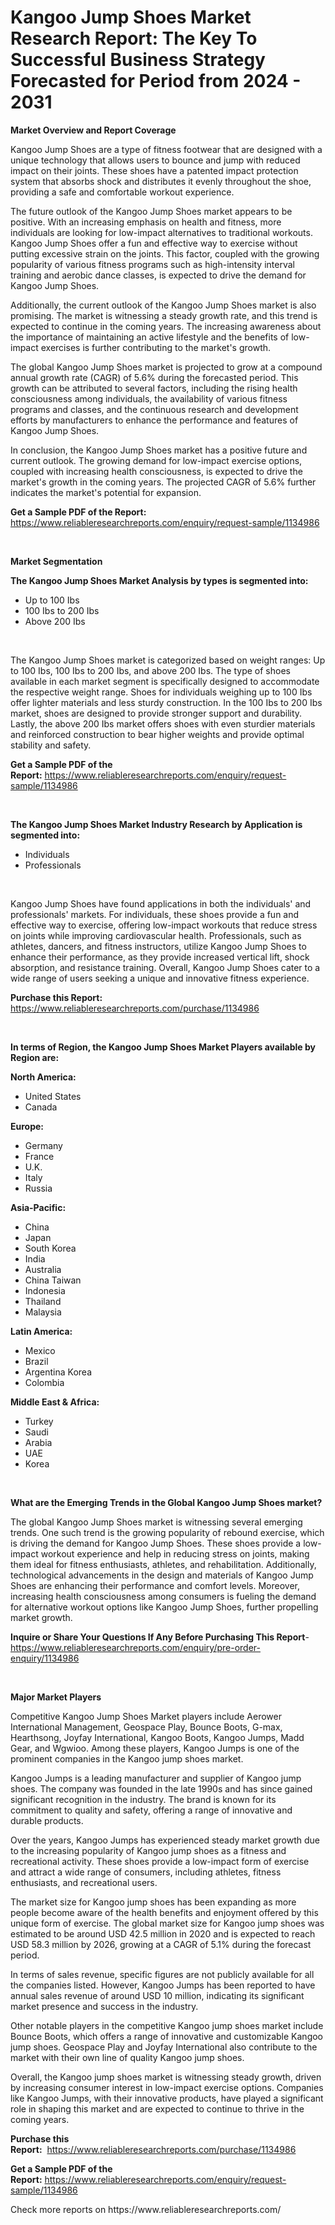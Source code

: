 <p><h1>Kangoo Jump Shoes Market Research Report: The Key To Successful Business Strategy Forecasted for Period from 2024 - 2031</h1></p><p><strong>Market Overview and Report Coverage</strong></p>
<p><p>Kangoo Jump Shoes are a type of fitness footwear that are designed with a unique technology that allows users to bounce and jump with reduced impact on their joints. These shoes have a patented impact protection system that absorbs shock and distributes it evenly throughout the shoe, providing a safe and comfortable workout experience.</p><p>The future outlook of the Kangoo Jump Shoes market appears to be positive. With an increasing emphasis on health and fitness, more individuals are looking for low-impact alternatives to traditional workouts. Kangoo Jump Shoes offer a fun and effective way to exercise without putting excessive strain on the joints. This factor, coupled with the growing popularity of various fitness programs such as high-intensity interval training and aerobic dance classes, is expected to drive the demand for Kangoo Jump Shoes.</p><p>Additionally, the current outlook of the Kangoo Jump Shoes market is also promising. The market is witnessing a steady growth rate, and this trend is expected to continue in the coming years. The increasing awareness about the importance of maintaining an active lifestyle and the benefits of low-impact exercises is further contributing to the market's growth.</p><p>The global Kangoo Jump Shoes market is projected to grow at a compound annual growth rate (CAGR) of 5.6% during the forecasted period. This growth can be attributed to several factors, including the rising health consciousness among individuals, the availability of various fitness programs and classes, and the continuous research and development efforts by manufacturers to enhance the performance and features of Kangoo Jump Shoes.</p><p>In conclusion, the Kangoo Jump Shoes market has a positive future and current outlook. The growing demand for low-impact exercise options, coupled with increasing health consciousness, is expected to drive the market's growth in the coming years. The projected CAGR of 5.6% further indicates the market's potential for expansion.</p></p>
<p><strong>Get a Sample PDF of the Report:</strong> <a href="https://www.reliableresearchreports.com/enquiry/request-sample/1134986">https://www.reliableresearchreports.com/enquiry/request-sample/1134986</a></p>
<p>&nbsp;</p>
<p><strong>Market Segmentation</strong></p>
<p><strong>The Kangoo Jump Shoes Market Analysis by types is segmented into:</strong></p>
<p><ul><li>Up to 100 Ibs</li><li>100 Ibs to 200 Ibs</li><li>Above 200 Ibs</li></ul></p>
<p>&nbsp;</p>
<p><p>The Kangoo Jump Shoes market is categorized based on weight ranges: Up to 100 Ibs, 100 Ibs to 200 Ibs, and above 200 Ibs. The type of shoes available in each market segment is specifically designed to accommodate the respective weight range. Shoes for individuals weighing up to 100 Ibs offer lighter materials and less sturdy construction. In the 100 Ibs to 200 Ibs market, shoes are designed to provide stronger support and durability. Lastly, the above 200 Ibs market offers shoes with even sturdier materials and reinforced construction to bear higher weights and provide optimal stability and safety.</p></p>
<p><strong>Get a Sample PDF of the Report:</strong>&nbsp;<a href="https://www.reliableresearchreports.com/enquiry/request-sample/1134986">https://www.reliableresearchreports.com/enquiry/request-sample/1134986</a></p>
<p>&nbsp;</p>
<p><strong>The Kangoo Jump Shoes Market Industry Research by Application is segmented into:</strong></p>
<p><ul><li>Individuals</li><li>Professionals</li></ul></p>
<p>&nbsp;</p>
<p><p>Kangoo Jump Shoes have found applications in both the individuals' and professionals' markets. For individuals, these shoes provide a fun and effective way to exercise, offering low-impact workouts that reduce stress on joints while improving cardiovascular health. Professionals, such as athletes, dancers, and fitness instructors, utilize Kangoo Jump Shoes to enhance their performance, as they provide increased vertical lift, shock absorption, and resistance training. Overall, Kangoo Jump Shoes cater to a wide range of users seeking a unique and innovative fitness experience.</p></p>
<p><strong>Purchase this Report:</strong>&nbsp; <a href="https://www.reliableresearchreports.com/purchase/1134986">https://www.reliableresearchreports.com/purchase/1134986</a></p>
<p>&nbsp;</p>
<p><strong>In terms of Region, the Kangoo Jump Shoes Market Players available by Region are:</strong></p>
<p>
    <p> <strong> North America: </strong>
        <ul>
            <li>United States</li>
            <li>Canada</li>
        </ul>
        </p> 
    <p> <strong> Europe: </strong>
        <ul>
            <li>Germany</li>
            <li>France</li>
            <li>U.K.</li>
            <li>Italy</li>
            <li>Russia</li>
        </ul>
        </p> 
    <p> <strong> Asia-Pacific: </strong>
        <ul>
            <li>China</li>
            <li>Japan</li>
            <li>South Korea</li>
            <li>India</li>
            <li>Australia</li>
            <li>China Taiwan</li>
            <li>Indonesia</li>
            <li>Thailand</li>
            <li>Malaysia</li>
        </ul>
        </p> 
    <p> <strong> Latin America: </strong>
        <ul>
            <li>Mexico</li>
            <li>Brazil</li>
            <li>Argentina Korea</li>
            <li>Colombia</li>
        </ul>
        </p> 
    <p> <strong> Middle East & Africa: </strong>
        <ul>
            <li>Turkey</li>
            <li>Saudi</li>
            <li>Arabia</li>
            <li>UAE</li>
            <li>Korea</li>
        </ul>
    </p>
    </p>
<p>&nbsp;</p>
<p><strong>What are the Emerging Trends in the Global Kangoo Jump Shoes market?</strong></p>
<p><p>The global Kangoo Jump Shoes market is witnessing several emerging trends. One such trend is the growing popularity of rebound exercise, which is driving the demand for Kangoo Jump Shoes. These shoes provide a low-impact workout experience and help in reducing stress on joints, making them ideal for fitness enthusiasts, athletes, and rehabilitation. Additionally, technological advancements in the design and materials of Kangoo Jump Shoes are enhancing their performance and comfort levels. Moreover, increasing health consciousness among consumers is fueling the demand for alternative workout options like Kangoo Jump Shoes, further propelling market growth.</p></p>
<p><strong>Inquire or Share Your Questions If Any Before Purchasing This Report</strong>- <a href="https://www.reliableresearchreports.com/enquiry/pre-order-enquiry/1134986">https://www.reliableresearchreports.com/enquiry/pre-order-enquiry/1134986</a></p>
<p>&nbsp;</p>
<p><strong>Major Market Players</strong></p>
<p><p>Competitive Kangoo Jump Shoes Market players include Aerower International Management, Geospace Play, Bounce Boots, G-max, Hearthsong, Joyfay International, Kangoo Boots, Kangoo Jumps, Madd Gear, and Wgwioo. Among these players, Kangoo Jumps is one of the prominent companies in the Kangoo jump shoes market.</p><p>Kangoo Jumps is a leading manufacturer and supplier of Kangoo jump shoes. The company was founded in the late 1990s and has since gained significant recognition in the industry. The brand is known for its commitment to quality and safety, offering a range of innovative and durable products.</p><p>Over the years, Kangoo Jumps has experienced steady market growth due to the increasing popularity of Kangoo jump shoes as a fitness and recreational activity. These shoes provide a low-impact form of exercise and attract a wide range of consumers, including athletes, fitness enthusiasts, and recreational users.</p><p>The market size for Kangoo jump shoes has been expanding as more people become aware of the health benefits and enjoyment offered by this unique form of exercise. The global market size for Kangoo jump shoes was estimated to be around USD 42.5 million in 2020 and is expected to reach USD 58.3 million by 2026, growing at a CAGR of 5.1% during the forecast period.</p><p>In terms of sales revenue, specific figures are not publicly available for all the companies listed. However, Kangoo Jumps has been reported to have annual sales revenue of around USD 10 million, indicating its significant market presence and success in the industry.</p><p>Other notable players in the competitive Kangoo jump shoes market include Bounce Boots, which offers a range of innovative and customizable Kangoo jump shoes. Geospace Play and Joyfay International also contribute to the market with their own line of quality Kangoo jump shoes.</p><p>Overall, the Kangoo jump shoes market is witnessing steady growth, driven by increasing consumer interest in low-impact exercise options. Companies like Kangoo Jumps, with their innovative products, have played a significant role in shaping this market and are expected to continue to thrive in the coming years.</p></p>
<p><strong>Purchase this Report:</strong>&nbsp;&nbsp;<a href="https://www.reliableresearchreports.com/purchase/1134986">https://www.reliableresearchreports.com/purchase/1134986</a></p>
<p></p>
<p><strong>Get a Sample PDF of the Report:</strong>&nbsp;<a href="https://www.reliableresearchreports.com/enquiry/request-sample/1134986">https://www.reliableresearchreports.com/enquiry/request-sample/1134986</a></p>
<p>Check more reports on https://www.reliableresearchreports.com/</p>
